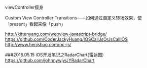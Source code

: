 

viewController瘦身

Custom View Controller Transitions——如何通过自定义转场效果，使「present」看起来像「push」


http://kittenyang.com/webview-javascript-bridge/
https://github.com/CoderJackyHuang/IOSCallJsOrJsCallIOS
http://www.henishuo.com/oc-js/



###2016.05.15 iOS开发笔记之RadarChart(雷达图)
https://github.com/johnnywjy/JYRadarChart
